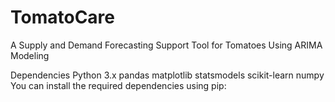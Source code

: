 # TomatoCare
A Supply and Demand Forecasting Support Tool for Tomatoes Using ARIMA Modeling

Dependencies
Python 3.x
pandas
matplotlib
statsmodels
scikit-learn
numpy
You can install the required dependencies using pip:
